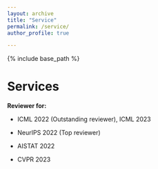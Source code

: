 ```yaml
---
layout: archive
title: "Service"
permalink: /service/
author_profile: true

---
```


{% include base_path %}

Services
======

**Reviewer for:**

- ICML 2022 (Outstanding reviewer), ICML 2023

- NeurIPS 2022 (Top reviewer) 

- AISTAT 2022

- CVPR 2023 
